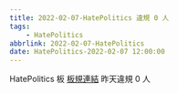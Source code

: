 ```yaml
---
title: 2022-02-07-HatePolitics 違規 0 人
tags:
    - HatePolitics
abbrlink: 2022-02-07-HatePolitics
date: HatePolitics-2022-02-07 12:00:00
---
```

HatePolitics 板 [板規連結](https://www.ptt.cc/bbs/HatePolitics/M.1617115262.A.D60.html)
昨天違規 0 人
